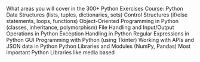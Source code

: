 What areas you will cover in the 300+ Python Exercises Course:
Python Data Structures (lists, tuples, dictionaries, sets)
Control Structures (if/else statements, loops, functions)
Object-Oriented Programming in Python (classes, inheritance, polymorphism)
File Handling and Input/Output Operations in Python
Exception Handling in Python
Regular Expressions in Python
GUI Programming with Python (using Tkinter)
Working with APIs and JSON data in Python
Python Libraries and Modules (NumPy, Pandas)
Most important Python Libraries like media based
